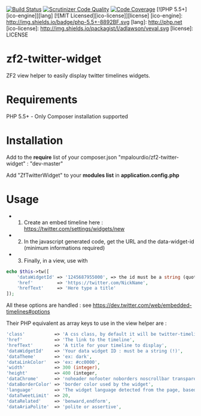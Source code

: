 [![Build Status](https://travis-ci.org/mpalourdio/zf2-twitter-widget.svg?branch=master)](https://travis-ci.org/mpalourdio/zf2-twitter-widget)
[![Scrutinizer Code Quality](https://scrutinizer-ci.com/g/mpalourdio/zf2-twitter-widget/badges/quality-score.png?b=master)](https://scrutinizer-ci.com/g/mpalourdio/zf2-twitter-widget/?branch=master)
[![Code Coverage](https://scrutinizer-ci.com/g/mpalourdio/zf2-twitter-widget/badges/coverage.png?b=master)](https://scrutinizer-ci.com/g/mpalourdio/zf2-twitter-widget/?branch=master)
[![PHP 5.5+][ico-engine]][lang]
[![MIT Licensed][ico-license]][license]
[ico-engine]: http://img.shields.io/badge/php-5.5+-8892BF.svg
[lang]: http://php.net
[ico-license]: http://img.shields.io/packagist/l/adlawson/veval.svg
[license]: LICENSE

zf2-twitter-widget
==================

ZF2 view helper to easily display twitter timelines widgets.

Requirements
============
PHP 5.5+ - Only Composer installation supported

Installation
============
Add to the **require** list of your composer.json
"mpalourdio/zf2-twitter-widget" : "dev-master"

Add "ZfTwitterWidget" to your **modules list** in **application.config.php**

Usage
=====
- 1) Create an embed timeline here : https://twitter.com/settings/widgets/new
- 2) In the javascript generated code, get the URL and the data-widget-id (minimum informations required)
- 3) Finally, in a view, use with 

```php
echo $this->tw([
    'dataWidgetId' => '1245687955000', => the id must be a string (quotes), because of long integer converted to float
    'href'         => 'https://twitter.com/NickName',
    'hrefText'     => 'Here type a title'
]);
```

All these options are handled : see https://dev.twitter.com/web/embedded-timelines#options

Their PHP equivalent as array keys to use in the view helper are  :

```php
'class'           => 'A css class, by default it will be twitter-timeline',
'href'            => 'The link to the timeline',
'hrefText'        => 'A title for your timeline to display',
'dataWidgetId'    => 'Your data widget ID : must be a string (!)',
'dataTheme'       => 'ex: dark',
'dataLinkColor'   => 'ex: #cc0000',
'width'           => 300 (integer),
'height'          => 400 (integer,
'dataChrome'      => 'noheader nofooter noborders noscrollbar transparent', => a string with options separated by a single space
'dataBorderColor' => 'border color used by the widget',
'language'        => 'The widget language detected from the page, based on the HTML lang attribute of your content. You can also set the HTML lang attribute on the embed code itself.',
'dataTweetLimit'  => 20,
'dataRelated'     => 'benward,endform',
'dataAriaPolite'  => 'polite or assertive',
```
